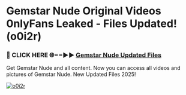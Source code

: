 # Gemstar Nude Original Videos 0nlyFans Leaked - Files Updated! (o0i2r)

<h3>🔴 CLICK HERE 🌐==►► <a href="https://tinyurl.com/y5r63du9" rel="nofollow">Gemstar Nude Updated Files</a></h3>

Get Gemstar Nude and all content. Now you can access all videos and pictures of Gemstar Nude. New Updated Files 2025!

[![o0i2r](https://i.imgur.com/UVo9nyh.gif)](https://tinyurl.com/y5r63du9)